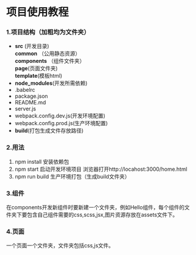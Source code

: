 # 项目使用教程

### 1.项目结构（加粗均为文件夹）  
+ **src**  (开发目录)  
**common**  （公用静态资源）  
 **components**  （组件文件夹）  
**page**(页面文件夹)  
**template**(模板html)  
+ **node_modules**(开发所需依赖)
+ .babelrc  
+ package.json  
+ README.md  
+ server.js  
+ webpack.config.dev.js(开发环境配置)  
+ webpack.config.prod.js(生产环境配置)  
+ **build**(打包生成文件存放路径)

### 2.用法
1. npm install 安装依赖包   
2. npm start 启动开发环境项目   浏览器打开http://locahost:3000/home.html
3. npm run build 生产环境打包（生成build文件夹）

### 3.组件  
在components开发新组件时要新建一个文件夹，例如Hello组件，每个组件的文件夹下要包含自己组件需要的css,scss,jsx,图片资源存放在assets文件下。

### 4.页面  
一个页面一个文件夹，文件夹包括css,js文件。
